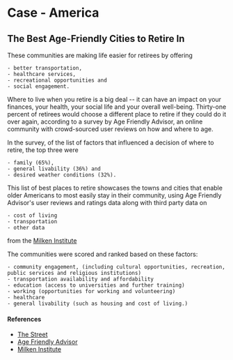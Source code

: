 # Case - America
## The Best Age-Friendly Cities to Retire In

These communities are making life easier for retirees by offering 
```
- better transportation, 
- healthcare services, 
- recreational opportunities and 
- social engagement.
```
Where to live when you retire is a big deal -- it can have an impact on your finances, your health, your social life and your overall well-being.
Thirty-one percent of retirees would choose a different place to retire if they could do it over again, according to a survey by Age Friendly Advisor, an online community with crowd-sourced user reviews on how and where to age.
 
 In the survey, of the list of factors that influenced a decision of where to retire, the top three were 
 ```
 - family (65%), 
 - general livability (36%) and 
 - desired weather conditions (32%).
 ```
 This list of best places to retire showcases the towns and cities that enable older Americans to most easily stay in their community, using Age Friendly Advisor's user reviews and ratings data along with third party data on 
 ```
 - cost of living
 - transportation
 - other data
 ```
 from the [Milken Institute](https://milkeninstitute.org/)
 
 The communities were scored and ranked based on these factors:
```
- community engagement, (including cultural opportunities, recreation, public services and religious institutions)
- transportation availability and affordability
- education (access to universities and further training)
- working (opportunities for working and volunteering)
- healthcare
- general livability (such as housing and cost of living.)
```
 
#### References
- [The Street](https://www.thestreet.com/personal-finance/the-most-age-friendly-city-to-retire-15090494#gid=ci0256b22450002716&pid=5-fort-lauderdale-fla)
- [Age Friendly Advisor](https://www.agefriendly.org/)
- [Milken Institute](https://milkeninstitute.org/)
